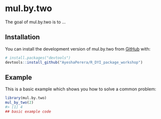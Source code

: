 
<!-- README.md is generated from README.Rmd. Please edit that file -->

# mul.by.two

<!-- badges: start -->
<!-- badges: end -->

The goal of mul.by.two is to …

## Installation

You can install the development version of mul.by.two from
[GitHub](https://github.com/) with:

``` r
# install.packages("devtools")
devtools::install_github("AyeshaPerera/R_DYI_package_workshop")
```

## Example

This is a basic example which shows you how to solve a common problem:

``` r
library(mul.by.two)
mul_by_two(2)
#> [1] 4
## basic example code
```
